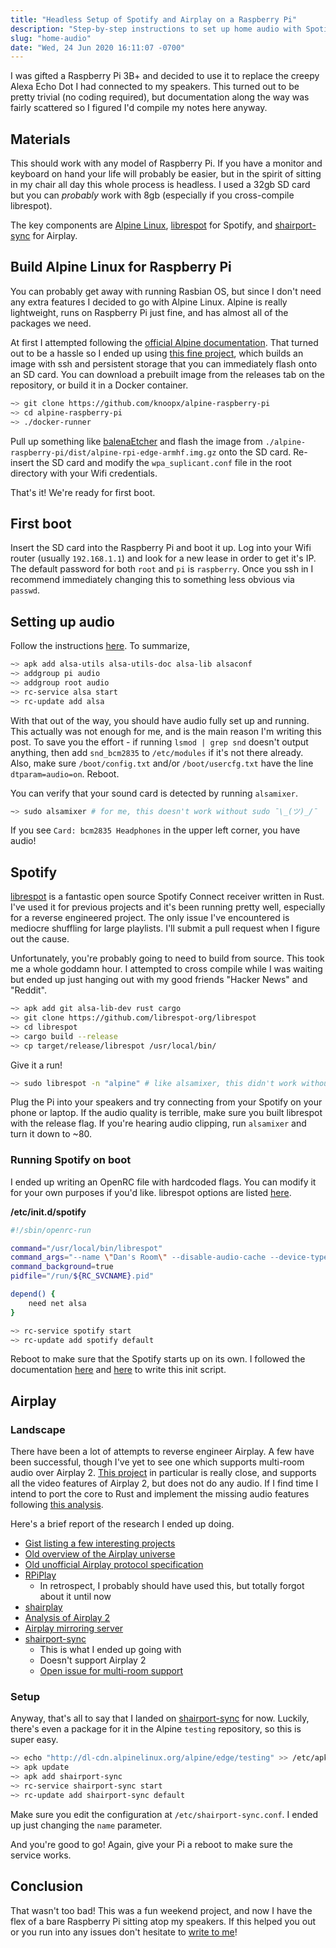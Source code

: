 ```yaml
---
title: "Headless Setup of Spotify and Airplay on a Raspberry Pi"
description: "Step-by-step instructions to set up home audio with Spotify and Airplay on a Raspberry Pi"
slug: "home-audio"
date: "Wed, 24 Jun 2020 16:11:07 -0700"
---
```


I was gifted a Raspberry Pi 3B+ and decided to use it to replace the creepy Alexa Echo Dot I had connected to my speakers. This turned out to be pretty trivial (no coding required), but documentation along the way was fairly scattered so I figured I'd compile my notes here anyway.

<!--more-->

## Materials

This should work with any model of Raspberry Pi. If you have a monitor and keyboard on hand your life will probably be easier, but in the spirit of sitting in my chair all day this whole process is headless. I used a 32gb SD card but you can *probably* work with 8gb (especially if you cross-compile librespot).

The key components are [Alpine Linux](https://github.com/knoopx/alpine-raspberry-pi), [librespot](https://github.com/librespot-org/librespot) for Spotify, and [shairport-sync](https://github.com/mikebrady/shairport-sync) for Airplay.

## Build Alpine Linux for Raspberry Pi

You can probably get away with running Rasbian OS, but since I don't need any extra features I decided to go with Alpine Linux. Alpine is really lightweight, runs on Raspberry Pi just fine, and has almost all of the packages we need.

At first I attempted following the [official Alpine documentation](https://wiki.alpinelinux.org/wiki/Raspberry_Pi_-_Headless_Installation). That turned out to be a hassle so I ended up using [this fine project](https://github.com/knoopx/alpine-raspberry-pi), which builds an image with ssh and persistent storage that you can immediately flash onto an SD card. You can download a prebuilt image from the releases tab on the repository, or build it in a Docker container.

```bash
~> git clone https://github.com/knoopx/alpine-raspberry-pi
~> cd alpine-raspberry-pi
~> ./docker-runner
```

Pull up something like [balenaEtcher](https://www.balena.io/etcher/) and flash the image from `./alpine-raspberry-pi/dist/alpine-rpi-edge-armhf.img.gz` onto the SD card. Re-insert the SD card and modify the `wpa_suplicant.conf` file in the root directory with your Wifi credentials.

That's it! We're ready for first boot.

## First boot

Insert the SD card into the Raspberry Pi and boot it up. Log into your Wifi router (usually `192.168.1.1`) and look for a new lease in order to get it's IP. The default password for both `root` and `pi` is `raspberry`. Once you ssh in I recommend immediately changing this to something less obvious via `passwd`.

## Setting up audio

Follow the instructions [here](https://wiki.alpinelinux.org/wiki/Sound_Setup). To summarize,

```bash
~> apk add alsa-utils alsa-utils-doc alsa-lib alsaconf
~> addgroup pi audio
~> addgroup root audio
~> rc-service alsa start
~> rc-update add alsa
```

With that out of the way, you should have audio fully set up and running. This actually was not enough for me, and is the main reason I'm writing this post. To save you the effort - if running `lsmod | grep snd` doesn't output anything, then add `snd_bcm2835` to `/etc/modules` if it's not there already. Also, make sure `/boot/config.txt` and/or `/boot/usercfg.txt` have the line `dtparam=audio=on`. Reboot.

You can verify that your sound card is detected by running `alsamixer`.

```bash
~> sudo alsamixer # for me, this doesn't work without sudo ¯\_(ツ)_/¯
```

If you see `Card: bcm2835 Headphones` in the upper left corner, you have audio!

## Spotify

[librespot](https://github.com/librespot-org/librespot) is a fantastic open source Spotify Connect receiver written in Rust. I've used it for previous projects and it's been running pretty well, especially for a reverse engineered project. The only issue I've encountered is mediocre shuffling for large playlists. I'll submit a pull request when I figure out the cause.

Unfortunately, you're probably going to need to build from source. This took me a whole goddamn hour. I attempted to cross compile while I was waiting but ended up just hanging out with my good friends "Hacker News" and "Reddit".

```bash
~> apk add git alsa-lib-dev rust cargo
~> git clone https://github.com/librespot-org/librespot
~> cd librespot
~> cargo build --release
~> cp target/release/librespot /usr/local/bin/
```

Give it a run!

```bash
~> sudo librespot -n "alpine" # like alsamixer, this didn't work without sudo
```

Plug the Pi into your speakers and try connecting from your Spotify on your phone or laptop. If the audio quality is terrible, make sure you built librespot with the release flag. If you're hearing audio clipping, run `alsamixer` and turn it down to ~80.

### Running Spotify on boot

I ended up writing an OpenRC file with hardcoded flags. You can modify it for your own purposes if you'd like. librespot options are listed [here](https://github.com/librespot-org/librespot/wiki/Options).

**/etc/init.d/spotify**

```bash
#!/sbin/openrc-run

command="/usr/local/bin/librespot"
command_args="--name \"Dan's Room\" --disable-audio-cache --device-type speaker"
command_background=true
pidfile="/run/${RC_SVCNAME}.pid"

depend() {
	need net alsa
}
```

```bash
~> rc-service spotify start
~> rc-update add spotify default
```

Reboot to make sure that the Spotify starts up on its own. I followed the documentation [here](https://wiki.alpinelinux.org/wiki/Writing_Init_Scripts) and [here](https://github.com/OpenRC/openrc/blob/master/service-script-guide.md) to write this init script.

## Airplay

### Landscape

There have been a lot of attempts to reverse engineer Airplay. A few have been successful, though I've yet to see one which supports multi-room audio over Airplay 2. [This project](https://github.com/serezhka/java-airplay-server) in particular is really close, and supports all the video features of Airplay 2, but does not do any audio. If I find time I intend to port the core to Rust and implement the missing audio features following [this analysis](https://www.programmersought.com/article/2084789418/#).

Here's a brief report of the research I ended up doing.

- [Gist listing a few interesting projects](https://gist.github.com/watson/50e46a6085ffc805d326)
- [Old overview of the Airplay universe](https://github.com/openairplay/open-airplay)
- [Old unofficial Airplay protocol specification](https://nto.github.io/AirPlay.html)
- [RPiPlay](https://github.com/FD-/RPiPlay)
    - In retrospect, I probably should have used this, but totally forgot about it until now
- [shairplay](https://github.com/juhovh/shairplay)
- [Analysis of Airplay 2](https://www.programmersought.com/article/2084789418/#)
- [Airplay mirroring server](https://github.com/serezhka/java-airplay-server)
- [shairport-sync](https://github.com/mikebrady/shairport-sync)
    - This is what I ended up going with
    - Doesn't support Airplay 2
    - [Open issue for multi-room support](https://github.com/mikebrady/shairport-sync/issues/535)

### Setup

Anyway, that's all to say that I landed on [shairport-sync](https://github.com/mikebrady/shairport-sync) for now. Luckily, there's even a package for it in the Alpine `testing` repository, so this is super easy.

```bash
~> echo "http://dl-cdn.alpinelinux.org/alpine/edge/testing" >> /etc/apk/repositories
~> apk update
~> apk add shairport-sync
~> rc-service shairport-sync start
~> rc-update add shairport-sync default
```

Make sure you edit the configuration at `/etc/shairport-sync.conf`. I ended up just changing the `name` parameter.

And you're good to go! Again, give your Pi a reboot to make sure the service works.

## Conclusion

That wasn't too bad! This was a fun weekend project, and now I have the flex of a bare Raspberry Pi sitting atop my speakers. If this helped you out or you run into any issues don't hesitate to [write to me](mailto:appeld@uci.edu?subject=Hello!)!
